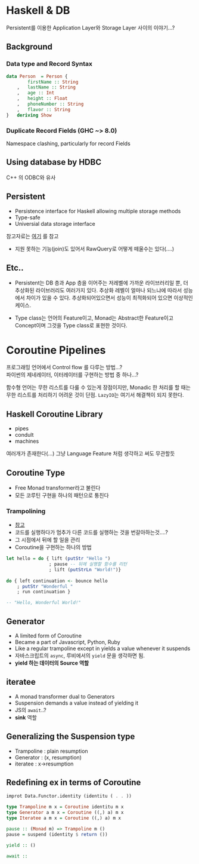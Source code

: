 # Haskell & DB
Persistent를 이용한 Application Layer와 Storage Layer 사이의 이야기...?

## Background
### Data type and Record Syntax
```Haskell
data Person  = Person {
        firstName :: String
    ,   lastName :: String
    ,   age :: Int
    ,   height :: Float
    ,   phoneNumber :: String
    ,   flavor :: String
}   deriving Show
```
### Duplicate Record Fields (GHC ~> 8.0)
Namespace clashing, particularly for record Fields

## Using database by HDBC
C++ 의 ODBC와 유사

## Persistent
* Persistence interface for Haskell allowing multiple storage methods
* Type-safe
* Universial data storage interface

참고자료는 [여기](https://github.com/yesodweb/persistent/wiki/persistent-entity-syntax) 를 참고

* 지원 못하는 기능(join)도 있어서 RawQuery로 어떻게 떼울수는 있다(....)

## Etc..
* Persistent는 DB 층과 App 층을 이어주는 저레벨에 가까운 라이브러리일 뿐, 더 추상화된 라이브러리도 여러가지 있다.
추상화 레벨이 얼마나 되느냐에 따라서 성능에서 차이가 있을 수 있다. 
추상화되어있으면서 성능이 최적화되어 있으면 이상적인 케이스.


* Type class는 언어의 Feature이고, Monad는 Abstract한 Feature이고 Concept이며 그것을 Type class로 표현한 것이다.


# Coroutine Pipelines
프로그래밍 언어에서 Control flow 를 다루는 방법...?<br>
파이썬의 제네레이터, 이터레이터를 구현하는 방법 중 하나...?


함수형 언어는 무한 리스트를 다룰 수 있는게 장점이지만, Monadic 한 처리를 할 때는 무한 리스트를 처리하기 어려운 것이 단점.
`LazyIO`는 여기서 해결책이 되지 못한다.

## Haskell Coroutine Library
* pipes
* condult
* machines

여러개가 존재한다(...) 그냥 Language Feature 처럼 생각하고 써도 무관할듯

## Coroutine Type
* Free Monad transformer라고 불린다
* 모든 코루틴 구현을 하나의 패턴으로 퉁친다

### Trampolining
* [참고](https://en.wikipedia.org/wiki/Trampoline_(computing))
* 코드를 실행하다가 멈추가 다른 코드를 실행하는 것을 번갈아하는것....?
* 그 시점에서 뒤에 할 일을 관리
* Coroutine을 구현하는 하나의 방법

```Haskell
let hello = do { lift (putStr "Hello ")
                ; pause -- 뒤에 실행할 함수를 리턴
                ; lift (putStrLn "World!")}
            
do { left continuation <- bounce hello
    ; putStr "Wonderful "
    ; run continuation }

-- "Hello, Wonderful World!"
```

## Generator
* A limited form of Coroutine
* Became a part of Javascript, Python, Ruby 
* Like a regular trampoline except in yields a value whenever it suspends
* 자바스크립트의 `async`, 루비에서의 `yield` 문을 생각하면 됨.
* **yield 하는 데이터의 Source 역할**

## iteratee
* A monad transformer dual to Generators
* Suspension demands a value instead of yielding it
* JS의 `await`..?
* **sink** 역할

## Generalizing the Suspension type

* Trampoline : plain resumption
* Generator : (x, resumption)
* iteratee : x->resumption

## Redefining ex in terms of Coroutine
```haskell
improt Data.Functor.identity (identitu ( . . ))

type Trampoline m x = Coroutine identitu m x 
type Generator a m x = Coroutine ((,) a) m x 
type Iteratee a m x = Coroutine ((,) a) m x

pause :: (Monad m) => Trampoline m ()
pause = suspend (identity $ return ())

yield :: ()

await :: 
```